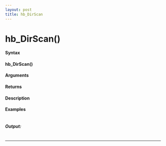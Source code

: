 ```yaml
---
layout: post
title: hb_DirScan
---
```


# hb_DirScan()


#### Syntax

#### hb_DirScan()

#### Arguments

#### Returns

#### Description

#### Examples

```

```

##### Output:

```

```

---